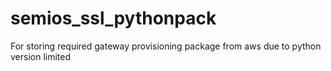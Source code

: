 # semios_ssl_pythonpack
For storing required gateway provisioning package from aws due to python version limited 
